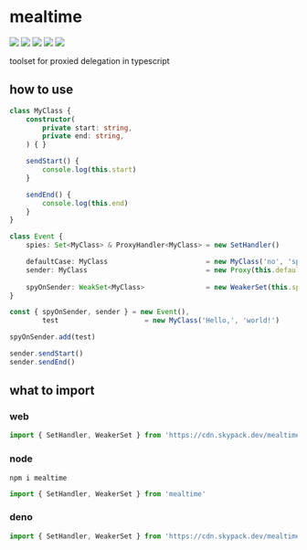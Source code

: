 # mealtime
[![](https://badgen.net/packagephobia/install/mealtime?icon=npm&label&color=black&scale=1.3)](https://www.npmjs.com/package/mealtime) [![](https://badgen.net/npm/types/tslib?icon=typescript&label&color=black&scale=1.3)](https://github.com/domrally/mealtime/blob/main/code/context.d.ts) [![](https://badgen.net/badge/license/Fair?color=grey&scale=1.3)](https://github.com/domrally/mealtime/blob/main/LICENSE) [![](https://badgen.net/github/tag/domrally/mealtime?icon=git&label&color=grey&scale=1.3)](https://github.com/domrally/mealtime/releases) [![](https://badgen.net/github/status/domrally/mealtime?icon=github&label&color=black&scale=1.3)](https://github.com/domrally/mealtime/actions)

toolset for proxied delegation in typescript

## how to use

```ts
class MyClass {
    constructor(
        private start: string,
        private end: string,
    ) { }

    sendStart() {
        console.log(this.start)
    }

    sendEnd() {
        console.log(this.end)
    }
}

class Event {
    spies: Set<MyClass> & ProxyHandler<MyClass> = new SetHandler()

    defaultCase: MyClass                        = new MyClass('no', 'spies')
    sender: MyClass                             = new Proxy(this.defaultCase, this.spies)
	 
    spyOnSender: WeakSet<MyClass>               = new WeakerSet(this.spies)
}

const { spyOnSender, sender } = new Event(),
        test                     = new MyClass('Hello,', 'world!')

spyOnSender.add(test)

sender.sendStart()
sender.sendEnd()
```

## what to import

### web
```js
import { SetHandler, WeakerSet } from 'https://cdn.skypack.dev/mealtime?min'
```

### node
```
npm i mealtime
```
```js
import { SetHandler, WeakerSet } from 'mealtime'
```

### deno
```ts
import { SetHandler, WeakerSet } from 'https://cdn.skypack.dev/mealtime?dts'
```
